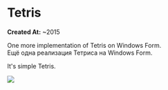 # Tetris

**Created At:** ~2015

One more implementation of Tetris on Windows Form. <br />
Ещё одна реализация Тетриса на Windows Form.

It's simple Tetris.

<img src="http://pastexen.com/i/imTiGUnEts.png" />
